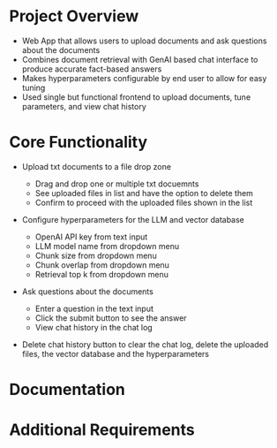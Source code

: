 # Project Overview
- Web App that allows users to upload documents and ask questions about the documents
- Combines document retrieval with GenAI based chat interface to produce accurate fact-based answers
- Makes hyperparameters configurable by end user to allow for easy tuning
- Used single but functional frontend to upload documents, tune parameters, and view chat history

# Core Functionality
- Upload txt documents to a file drop zone
  - Drag and drop one or multiple txt docuemnts
  - See uploaded files in list and have the option to delete them
  - Confirm to proceed with the uploaded files shown in the list

- Configure hyperparameters for the LLM and vector database
  - OpenAI API key from text input
  - LLM model name from dropdown menu
  - Chunk size from dropdown menu
  - Chunk overlap from dropdown menu
  - Retrieval top k from dropdown menu

- Ask questions about the documents
  - Enter a question in the text input
  - Click the submit button to see the answer
  - View chat history in the chat log

- Delete chat history button to clear the chat log, delete the uploaded files, the vector database and the hyperparameters

# Documentation



# Additional Requirements


